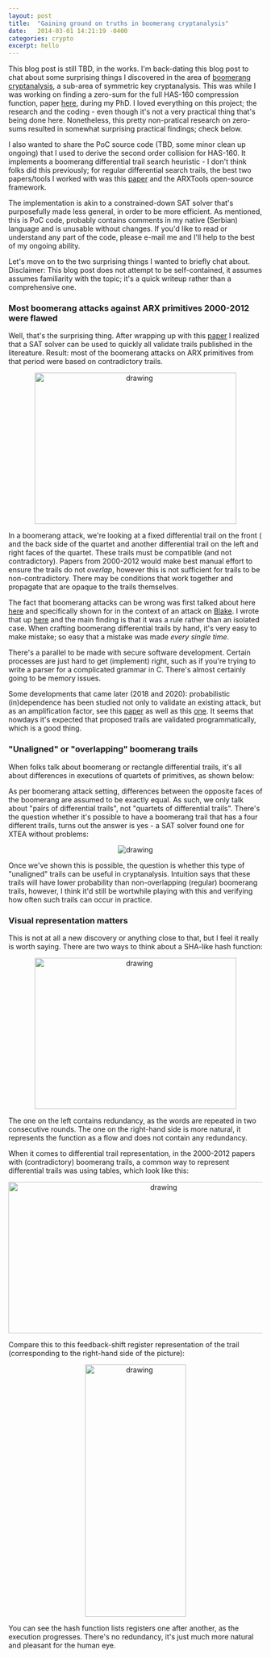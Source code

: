 ```yaml
---
layout: post
title:  "Gaining ground on truths in boomerang cryptanalysis"
date:   2014-03-01 14:21:19 -0400
categories: crypto
excerpt: hello
---
```


This blog post is still TBD, in the works. I'm back-dating this blog post to chat about some surprising things I discovered in the area of [boomerang cryptanalysis](https://en.wikipedia.org/wiki/Boomerang_attack), a sub-area of symmetric key cryptanalysis. This was while I was working on finding a zero-sum for the full HAS-160 compression function, paper [here](http://users.encs.concordia.ca/~youssef/Publications/Papers/A%20heuristic%20for%20finding%20compatible%20differential%20paths%20with%20application%20to%20HAS-160.pdf), during my PhD. I loved everything on this project; the research and the coding - even though it's not a very practical thing that's being done here. Nonetheless, this pretty non-pratical research on zero-sums resulted in somewhat surprising practical findings; check below. 

I also wanted to share the PoC source code (TBD, some minor clean up ongoing) that I used to derive the second order collision for HAS-160. It implements a boomerang differential trail search heuristic - I don't think folks did this previously; for regular differential search trails, the best two papers/tools I worked with was this [paper](https://mouha.be/wp-content/uploads/hasv.pdf) and the ARXTools open-source framework. 

The implementation is akin to a constrained-down SAT solver that's purposefully made less general, in order to be more efficient. As mentioned, this is PoC code, probably contains comments in my native (Serbian) language and is unusable without changes. If you'd like to read or understand any part of the code, please e-mail me and I'll help to the best of my ongoing ability. 

Let's move on to the two surprising things I wanted to briefly chat about. Disclaimer: This blog post does not attempt to be self-contained, it assumes assumes familiarity with the topic; it's a quick writeup rather than a comprehensive one. 

### Most boomerang attacks against ARX primitives 2000-2012 were flawed

Well, that's the surprising thing. After wrapping up with this [paper](http://users.encs.concordia.ca/~youssef/Publications/Papers/A%20heuristic%20for%20finding%20compatible%20differential%20paths%20with%20application%20to%20HAS-160.pdf) I realized that a SAT solver can be used to quickly all validate trails published in the litereature. Result: most of the boomerang attacks on ARX primitives from that period were based on contradictory trails. 

<p align="center"><img src="https://akircanski.github.io/images/boomerang/boomerang.png" alt="drawing" width="400" height="300"/></p>

In a boomerang attack, we're looking at a fixed differential trail on the front ( and the back side of the quartet and another differential trail on the left and right faces of the quartet. These trails must be compatible (and not contradictory). Papers from 2000-2012 would make best manual effort to ensure the trails do not _overlap_, however this is not sufficient for trails to be non-contradictory. There may be conditions that work together and propagate that are opaque to the trails themselves. 

The fact that boomerang attacks can be wrong was first talked about here [here](https://repository.royalholloway.ac.uk/items/df4faece-3cbf-158b-37d5-bfb284112c79/1/) and specifically shown for in the context of an attack on [Blake](https://www.iacr.org/archive/fse2011/67330224/67330224.pdf). I wrote that up [here](https://eprint.iacr.org/2014/563) and the main finding is that it was a rule rather than an isolated case. When crafting boomerang differential trails by hand, it's very easy to make mistake; so easy that a mistake was made _every single time_. 

There's a parallel to be made with secure software development. Certain processes are just hard to get (implement) right, such as if you're trying to write a parser for a complicated grammar in C. There's almost certainly going to be memory issues. 

Some developments that came later (2018 and 2020): probabilistic (in)dependence has been studied not only to validate an existing attack, but as an amplification factor, see this [paper](https://eprint.iacr.org/2018/161.pdf) as well as this [one](https://eprint.iacr.org/2021/020.pdf). It seems that nowdays it's expected that proposed trails are validated programmatically, which is a good thing. 

### "Unaligned" or "overlapping" boomerang trails

When folks talk about boomerang or rectangle differential trails, it's all about differences in executions of quartets of primitives, as shown below:

As per boomerang attack setting, differences between the opposite faces of the boomerang are assumed to be exactly equal. As such, we only talk about "pairs of differential trails", not "quartets of differential trails". There's the question whether it's possible to have a boomerang trail that has a four different trails, turns out the answer is yes - a SAT solver found one for XTEA without problems:

<p align="center"><img src="https://akircanski.github.io/images/boomerang/overlapping-trail.png" alt="drawing"/></p>

Once we've shown this is possible, the question is whether this type of "unaligned" trails can be useful in cryptanalysis. Intuition says that these trails will have lower probability than non-overlapping (regular) boomerang trails, however, I think it'd still be wortwhile playing with this and verifying how often such trails can occur in practice. 

### Visual representation matters

This is not at all a new discovery or anything close to that, but I feel it really is worth saying. There are two ways to think about a SHA-like hash function:

<p align="center"><img src="https://akircanski.github.io/images/boomerang/hash-representation.png" alt="drawing" width="400" height="300"/></p>

The one on the left contains redundancy, as the words are repeated in two consecutive rounds. The one on the right-hand side is more natural, it represents the function as a flow and does not contain any redundancy.  

When it comes to differential trail representation, in the 2000-2012 papers with (contradictory) boomerang trails, a common way to represent differential trails was using tables, which look like this:

<p align="center"><img src="https://akircanski.github.io/images/boomerang/table.png" alt="drawing" width="600" height="300"/></p>

Compare this to this feedback-shift register representation of the trail (corresponding to the right-hand side of the picture):

<p align="center"><img src="https://akircanski.github.io/images/boomerang/fsr-trail.png" alt="drawing" width="200" height="500"/></p>

You can see the hash function lists registers one after another, as the execution progresses. There's no redundancy, it's just much more natural and pleasant for the human eye. 

